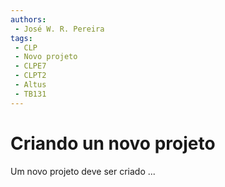 ```yaml
---
authors:
 - José W. R. Pereira
tags:
 - CLP
 - Novo projeto
 - CLPE7
 - CLPT2
 - Altus
 - TB131
---
```


# Criando un novo projeto

Um novo projeto deve ser criado ... 

